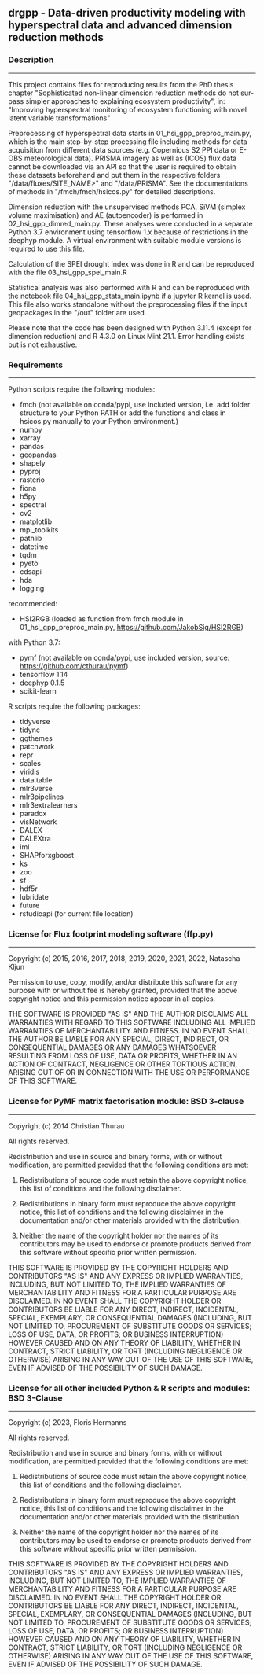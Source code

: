 ## drgpp - Data-driven productivity modeling with hyperspectral data and advanced dimension reduction methods

### Description
------------
This project contains files for reproducing results from the PhD thesis chapter "Sophisticated non-linear dimension reduction methods do not sur-
pass simpler approaches to explaining ecosystem productivity", in: "Improving hyperspectral monitoring of ecosystem functioning with novel latent variable transformations"

Preprocessing of hyperspectral data starts in 01\_hsi\_gpp\_preproc\_main.py, which is the main step-by-step processing file including methods for data acquisition from different data sources (e.g. Copernicus S2 PPI data or E-OBS meteorological data). PRISMA imagery as well as (ICOS) flux data cannot be downloaded via an API so that the user is required to obtain these datasets beforehand and put them in the respective folders "/data/fluxes/SITE_NAME>" and "/data/PRISMA". See the documentations of methods in "/fmch/fmch/hsicos.py" for detailed descriptions.

Dimension reduction with the unsupervised methods PCA, SiVM (simplex volume maximisation) and AE (autoencoder) is performed in 02\_hsi\_gpp\_dimred\_main.py. These analyses were conducted in a separate Python 3.7 environment using tensorflow 1.x because of restrictions in the deephyp module. A virtual environment with suitable module versions is required to use this file.

Calculation of the SPEI drought index was done in R and can be reproduced with the file 03\_hsi\_gpp\_spei\_main.R

Statistical analysis was also performed with R and can be reproduced with the notebook file 04\_hsi\_gpp\_stats\_main.ipynb if a jupyter R kernel is used. This file also works standalone without the preprocessing files if the input geopackages in the "/out" folder are used.

Please note that the code has been designed with Python 3.11.4 (except for dimension reduction) and R 4.3.0 on Linux Mint 21.1. Error handling exists but is not exhaustive.

### Requirements
------------

Python scripts require the following modules:
 * fmch (not available on conda/pypi, use included version, i.e. add folder structure to your Python PATH or add the functions and class in hsicos.py manually to your Python environment.)
 * numpy
 * xarray
 * pandas
 * geopandas
 * shapely
 * pyproj
 * rasterio
 * fiona
 * h5py
 * spectral
 * cv2
 * matplotlib
 * mpl_toolkits
 * pathlib
 * datetime
 * tqdm
 * pyeto
 * cdsapi
 * hda
 * logging

recommended:
 * HSI2RGB (loaded as function from fmch module in 01\_hsi\_gpp\_preproc\_main.py, https://github.com/JakobSig/HSI2RGB)

with Python 3.7:
 * pymf (not available on conda/pypi, use included version, source: https://github.com/cthurau/pymf)
 * tensorflow 1.14
 * deephyp 0.1.5
 * scikit-learn


R scripts require the following packages:
 * tidyverse
 * tidync
 * ggthemes
 * patchwork
 * repr
 * scales
 * viridis
 * data.table
 * mlr3verse
 * mlr3pipelines
 * mlr3extralearners
 * paradox
 * visNetwork
 * DALEX
 * DALEXtra
 * iml
 * SHAPforxgboost
 * ks
 * zoo
 * sf
 * hdf5r
 * lubridate
 * future
 * rstudioapi (for current file location)

### License for Flux footprint modeling software (ffp.py)
------------
Copyright (c) 2015, 2016, 2017, 2018, 2019, 2020, 2021, 2022, Natascha Kljun

Permission to use, copy, modify, and/or distribute this software for any purpose with or without fee is hereby granted, provided that the above copyright notice and this permission notice appear in all copies.

THE SOFTWARE IS PROVIDED "AS IS" AND THE AUTHOR DISCLAIMS ALL WARRANTIES WITH REGARD TO THIS SOFTWARE INCLUDING ALL IMPLIED WARRANTIES OF MERCHANTABILITY AND FITNESS. IN NO EVENT SHALL THE AUTHOR BE LIABLE FOR ANY SPECIAL, DIRECT, INDIRECT, OR CONSEQUENTIAL DAMAGES OR ANY DAMAGES WHATSOEVER RESULTING FROM LOSS OF USE, DATA OR PROFITS, WHETHER IN AN ACTION OF CONTRACT, NEGLIGENCE OR OTHER TORTIOUS ACTION, ARISING OUT OF OR IN CONNECTION WITH THE USE OR PERFORMANCE OF THIS SOFTWARE.

### License for PyMF matrix factorisation module: BSD 3-clause
------------
Copyright (c) 2014 Christian Thurau

All rights reserved.

Redistribution and use in source and binary forms, with or without
modification, are permitted provided that the following conditions are met:

1. Redistributions of source code must retain the above copyright notice, this
   list of conditions and the following disclaimer.

2. Redistributions in binary form must reproduce the above copyright notice,
   this list of conditions and the following disclaimer in the documentation
   and/or other materials provided with the distribution.

3. Neither the name of the copyright holder nor the names of its
   contributors may be used to endorse or promote products derived from
   this software without specific prior written permission.

THIS SOFTWARE IS PROVIDED BY THE COPYRIGHT HOLDERS AND CONTRIBUTORS "AS IS"
AND ANY EXPRESS OR IMPLIED WARRANTIES, INCLUDING, BUT NOT LIMITED TO, THE
IMPLIED WARRANTIES OF MERCHANTABILITY AND FITNESS FOR A PARTICULAR PURPOSE ARE
DISCLAIMED. IN NO EVENT SHALL THE COPYRIGHT HOLDER OR CONTRIBUTORS BE LIABLE
FOR ANY DIRECT, INDIRECT, INCIDENTAL, SPECIAL, EXEMPLARY, OR CONSEQUENTIAL
DAMAGES (INCLUDING, BUT NOT LIMITED TO, PROCUREMENT OF SUBSTITUTE GOODS OR
SERVICES; LOSS OF USE, DATA, OR PROFITS; OR BUSINESS INTERRUPTION) HOWEVER
CAUSED AND ON ANY THEORY OF LIABILITY, WHETHER IN CONTRACT, STRICT LIABILITY,
OR TORT (INCLUDING NEGLIGENCE OR OTHERWISE) ARISING IN ANY WAY OUT OF THE USE
OF THIS SOFTWARE, EVEN IF ADVISED OF THE POSSIBILITY OF SUCH DAMAGE.

### License for all other included Python & R scripts and modules: BSD 3-Clause
------------
Copyright (c) 2023, Floris Hermanns

All rights reserved.

Redistribution and use in source and binary forms, with or without
modification, are permitted provided that the following conditions are met:

1. Redistributions of source code must retain the above copyright notice, this
   list of conditions and the following disclaimer.

2. Redistributions in binary form must reproduce the above copyright notice,
   this list of conditions and the following disclaimer in the documentation
   and/or other materials provided with the distribution.

3. Neither the name of the copyright holder nor the names of its
   contributors may be used to endorse or promote products derived from
   this software without specific prior written permission.

THIS SOFTWARE IS PROVIDED BY THE COPYRIGHT HOLDERS AND CONTRIBUTORS "AS IS"
AND ANY EXPRESS OR IMPLIED WARRANTIES, INCLUDING, BUT NOT LIMITED TO, THE
IMPLIED WARRANTIES OF MERCHANTABILITY AND FITNESS FOR A PARTICULAR PURPOSE ARE
DISCLAIMED. IN NO EVENT SHALL THE COPYRIGHT HOLDER OR CONTRIBUTORS BE LIABLE
FOR ANY DIRECT, INDIRECT, INCIDENTAL, SPECIAL, EXEMPLARY, OR CONSEQUENTIAL
DAMAGES (INCLUDING, BUT NOT LIMITED TO, PROCUREMENT OF SUBSTITUTE GOODS OR
SERVICES; LOSS OF USE, DATA, OR PROFITS; OR BUSINESS INTERRUPTION) HOWEVER
CAUSED AND ON ANY THEORY OF LIABILITY, WHETHER IN CONTRACT, STRICT LIABILITY,
OR TORT (INCLUDING NEGLIGENCE OR OTHERWISE) ARISING IN ANY WAY OUT OF THE USE
OF THIS SOFTWARE, EVEN IF ADVISED OF THE POSSIBILITY OF SUCH DAMAGE.

